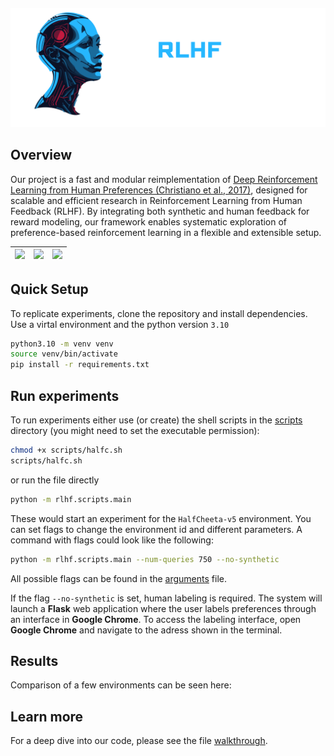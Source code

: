 <p align="center" style="margin-top: -20px;"> 
  <img src="readme_images/Brain Tech (3).png" alt="Projekt-Logo" width="700">
</p>

## Overview

Our project is a fast and modular reimplementation of [Deep Reinforcement Learning from Human Preferences (Christiano et al., 2017)](https://arxiv.org/abs/1706.03741), designed for scalable and efficient research in Reinforcement Learning from Human Feedback (RLHF). 
By integrating both synthetic and human feedback for reward modeling, our framework enables systematic exploration of preference-based reinforcement learning in a flexible and extensible setup.



| ![](readme_images/HU-ezgif.com-crop.gif) | ![](readme_images/Spider-ezgif.com-crop.gif) | ![](readme_images/Cheetah-ezgif.com-crop.gif) |
|----------------------------|-------------------------------|-------------------------------|



## Quick Setup

To replicate experiments, clone the repository and install dependencies.
Use a virtal environment and the python version `3.10`

```bash
python3.10 -m venv venv
source venv/bin/activate
pip install -r requirements.txt
```

## Run experiments
To run experiments either use (or create) the shell scripts in the [scripts](./rlhf/scripts/) directory (you might need to set the executable permission):
```bash
chmod +x scripts/halfc.sh
scripts/halfc.sh
```

or run the file directly

```bash
python -m rlhf.scripts.main
```

These would start an experiment for the `HalfCheeta-v5` environment.
You can set flags to change the environment id and different parameters.
A command with flags could look like the following:
```bash
python -m rlhf.scripts.main --num-queries 750 --no-synthetic
```
All possible flags can be found in the [arguments](./rlhf/configs/arguments.py) file.

If the flag `--no-synthetic` is set, human labeling is required. The system will launch a **Flask** web application where the user labels preferences through an interface in **Google Chrome**.
To access the labeling interface, open **Google Chrome** and navigate to the adress shown in the terminal.

## Results
Comparison of a few environments can be seen here:

## Learn more
For a deep dive into our code, please see the file [walkthrough](./walkthrough.md).
